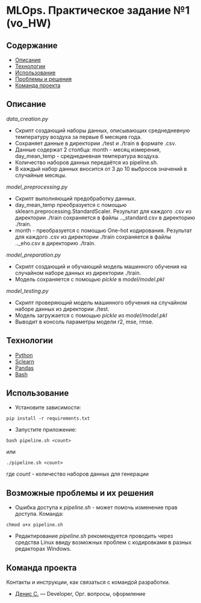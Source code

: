 # MLOps. Практическое задание №1 (vo_HW)

## Содержание
- [Описание](#описание)
- [Технологии](#технологии)
- [Использование](#использование)
- [Проблемы и решения](#возможные-проблемы-и-их-решения)
- [Команда проекта](#команда-проекта)

## Описание
*data_creation.py*
- Скрипт создающий наборы данных, описывающих среднедневную температуру воздуха за первые 6 месяцев года.
- Сохраняет данные в директории ./test и ./train в формате .csv.
- Данные содержат 2 столбца: month - месяц измерения, day_mean_temp - среднедневная температура воздуха.
- Количество наборов данных передаётся из pipeline.sh.
- В каждый набор данных вносится от 3 до 10 выбросов значений в случайные месяцы.

*model_preprocessing.py*
- Скрипт выполняющий предобработку данных.
- day_mean_temp преобразуется с помощью sklearn.preprocessing.StandardScaler. Результат для каждого .csv из директории ./train сохраняется в файлы .._standard.csv в директорию ./train.
- month - преобразуется с помощью One-hot кодирования. Результат для каждого .csv из директории ./train сохраняется в файлы .._eho.csv в директорию ./train.

*model_preparation.py*
- Скрипт создающий и обучающий модель машинного обучения на случайном наборе данных из директории ./train.
- Модель сохраняется с помощью *pickle* в *model/model.pkl*

*model_testing.py*
- Скрипт проверяющий модель машинного обучения на случайном наборе данных из директории ./test.
- Модель загружается с помощью *pickle* из *model/model.pkl*
- Выводит в консоль параметры модели r2, mse, rmse.

## Технологии
- [Python](https://www.python.org/)
- [Sclearn](https://scikit-learn.org/)
- [Pandas](https://pandas.pydata.org/)
- [Bash](https://ru.wikipedia.org/wiki/Bash)

## Использование
- Установите зависимости:
```
pip install -r requirements.txt
```
- Запустите приложение:
```
bash pipeline.sh <count>
```
или
```
./pipeline.sh <count>
```
где *count* - количество наборов данных для генерации

## Возможные проблемы и их решения
- Ошибка доступа к *pipeline.sh* - может помочь изменение прав доступа. Команда:
```
chmod u+x pipeline.sh
```
- Редактирование *pipeline.sh* рекомендуется проводить через средства Linux ввиду возможных проблем с кодировками в разных редакторах Windows.

## Команда проекта
Контакты и инструкции, как связаться с командой разработки.

- [Денис С.](tg://abc) — Developer, Орг. вопросы, оформление
